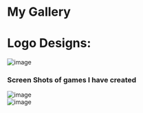 

# My Gallery
# Logo Designs:
![image](https://media.discordapp.net/attachments/631419020783910912/675882089039790120/Illicit.jpg)
<br>
### Screen Shots of games I have created
![image](https://lh3.googleusercontent.com/q77A2VtT7kMMawon3bpwksYxQaV5OpnyPPiZ4zVerztQXDcwDExT8nR0wgM696s3Bs-S=s170)
<br>
![image](https://lh3.googleusercontent.com/XLDNam00Hex_LJYNpeyQftImrkgfEmhA0mT5SBRDbfYJf9SvnT7U2JolMf1lgpWq3wK4E_I=s155)









